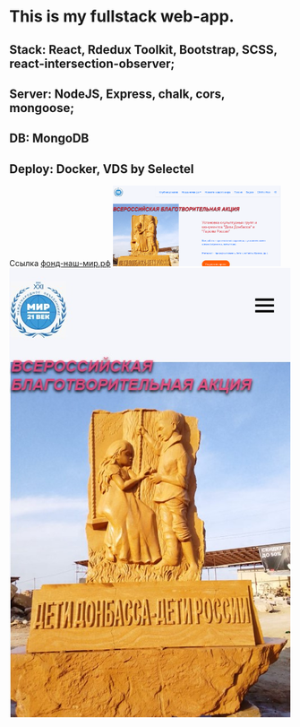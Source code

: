 # This is my fullstack web-app. 
## Stack: React, Rdedux Toolkit, Bootstrap, SCSS, react-intersection-observer;
## Server: NodeJS, Express, chalk, cors, mongoose;
## DB: MongoDB
## Deploy: Docker, VDS by Selectel
Ссылка [фонд-наш-мир.рф](http://фонд-наш-мир.рф) 
<img src="https://github.com/DmitryKalashnikov91/fond-world/blob/master/2023-06-06_09-31-51.png" width="300" alt="фонд наш мир"/>
![Screen mobile fond](https://github.com/DmitryKalashnikov91/fond-world/blob/master/Screenshot%202023-06-06%20093757.jpeg)
